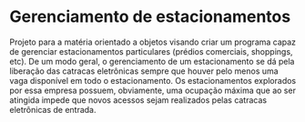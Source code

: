 # Gerenciamento de estacionamentos

Projeto para a matéria orientado a objetos visando criar um programa capaz de gerenciar estacionamentos
particulares (prédios comerciais, shoppings, etc). De um modo geral, o gerenciamento de um estacionamento 
se dá pela liberação das catracas eletrônicas sempre que houver pelo menos uma vaga disponível em todo o 
estacionamento. Os estacionamentos explorados por essa empresa possuem, obviamente, uma ocupação máxima 
que ao ser atingida impede que novos acessos sejam realizados pelas catracas eletrônicas de entrada.
